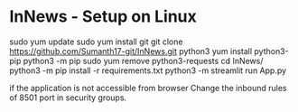 # InNews - Setup on Linux 
 
sudo yum update
sudo yum install git
git clone https://github.com/Sumanth17-git/InNews.git
python3 
yum install python3-pip
python3 -m pip
sudo yum remove python3-requests
cd InNews/
python3 -m pip install -r requirements.txt
python3 -m streamlit run App.py

if the application is not accessible from browser
Change the inbound rules of 8501 port in security groups.
